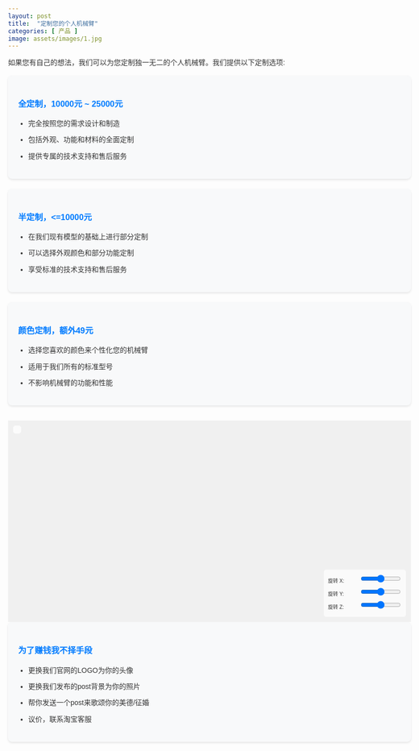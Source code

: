 ```yaml
---
layout: post
title:  "定制您的个人机械臂"
categories: [ 产品 ]
image: assets/images/1.jpg
---
```

<meta charset="UTF-8">
<meta name="viewport" content="width=device-width, initial-scale=1.0">
<style>
    body {
        font-family: Arial, sans-serif;
        line-height: 1.6;
        color: #333;
        max-width: 800px;
        margin: 0 auto;
        padding: 20px;
    }
    .custom-option {
        background-color: #f8f9fa;
        border-radius: 8px;
        padding: 20px;
        margin-bottom: 20px;
        box-shadow: 0 2px 4px rgba(0,0,0,0.1);
    }
    .custom-option h3 {
        color: #007bff;
        margin-bottom: 15px;
    }
    .custom-option ul {
        padding-left: 20px;
    }
    .custom-option li {
        margin-bottom: 10px;
    }
    #model-container {
        width: 100%;
        height: 400px;
        margin-top: 30px;
        background-color: #f0f0f0;
        overflow: hidden;
        position: relative;
    }
    .controls {
        position: absolute;
        bottom: 10px;
        right: 10px;
        background-color: rgba(255, 255, 255, 0.7);
        padding: 8px;
        border-radius: 5px;
        font-size: 10px;
    }
    .control-group {
        margin-bottom: 3px;
    }
    label {
        display: inline-block;
        width: 60px;
        font-size: 10px;
    }
    input[type="range"] {
        width: 80px;
    }
    #joint-color-dropdowns {
        position: absolute;
        top: 10px;
        left: 10px;
        background-color: rgba(255, 255, 255, 0.7);
        padding: 8px;
        border-radius: 5px;
        font-size: 10px;
    }
    #joint-color-dropdowns select {
        margin: 2px 0;
        width: 100%;
        font-size: 10px;
    }
    #joint-color-dropdowns h3 {
        font-size: 12px;
        margin: 0 0 5px 0;
    }
</style>
<script src="https://cdnjs.cloudflare.com/ajax/libs/three.js/r128/three.min.js"></script>
<script src="https://cdn.jsdelivr.net/npm/three@0.128.0/examples/js/loaders/STLLoader.js"></script>
<body>

  <p>如果您有自己的想法，我们可以为您定制独一无二的个人机械臂。我们提供以下定制选项:</p>

  <div class="custom-option">
      <h3>全定制，10000元 ~ 25000元</h3>
      <ul>
          <li>完全按照您的需求设计和制造</li>
          <li>包括外观、功能和材料的全面定制</li>
          <li>提供专属的技术支持和售后服务</li>
      </ul>
  </div>

  <div class="custom-option">
      <h3>半定制，<=10000元</h3>
      <ul>
          <li>在我们现有模型的基础上进行部分定制</li>
          <li>可以选择外观颜色和部分功能定制</li>
          <li>享受标准的技术支持和售后服务</li>
      </ul>
  </div>

  <div class="custom-option">
      <h3>颜色定制，额外49元</h3>
      <ul>
          <li>选择您喜欢的颜色来个性化您的机械臂</li>
          <li>适用于我们所有的标准型号</li>
          <li>不影响机械臂的功能和性能</li>
      </ul>
  </div>

  <div id="model-container">
      <div id="joint-color-dropdowns"></div>
      <div class="controls">
          <div class="control-group">
              <label for="rotateX">旋转 X:</label>
              <input type="range" id="rotateX" min="-180" max="180" value="0">
          </div>
          <div class="control-group">
              <label for="rotateY">旋转 Y:</label>
              <input type="range" id="rotateY" min="-180" max="180" value="0">
          </div>
          <div class="control-group">
              <label for="rotateZ">旋转 Z:</label>
              <input type="range" id="rotateZ" min="-180" max="180" value="0">
          </div>
      </div>
  </div>

  <div class="custom-option">
      <h3>为了赚钱我不择手段</h3>
      <ul>
          <li>更换我们官网的LOGO为你的头像</li>
          <li>更换我们发布的post背景为你的照片</li>
          <li>帮你发送一个post来歌颂你的美德/征婚</li>
          <li>议价，联系淘宝客服</li>
      </ul>
  </div>

  <script> 
      let scene, camera, renderer, robot;
      const container = document.getElementById('model-container');

      const colors = {
          white: 0xffffff,
          silver: 0xc0c0c0,
          pink: 0xffc0cb,
          green: 0x00a300,
          gray: 0x808080,
          orange: 0xffa500,
          yellow: 0xffff00,
          purple: 0xad5cad,
          red: 0xff0000,
          skin: 0xffdbac
      };

      function init() {
          scene = new THREE.Scene();
          
          const width = container.clientWidth;
          const height = container.clientHeight;
          
          camera = new THREE.PerspectiveCamera(75, width / height, 0.1, 1000);
          
          renderer = new THREE.WebGLRenderer({ antialias: true });
          renderer.setSize(width, height);
          renderer.setClearColor(0xf0f0f0);
          container.appendChild(renderer.domElement);

          // 增加主光源的强度
          const mainLight = new THREE.DirectionalLight(0xffffff, 1.0);
          mainLight.position.set(1, 1, 1);
          scene.add(mainLight);

          // 增加环境光的强度
          const ambientLight = new THREE.AmbientLight(0x404040, 0.8);
          scene.add(ambientLight);

          // 添加一个额外的光源
          const fillLight = new THREE.DirectionalLight(0xffffff, 0.5);
          fillLight.position.set(-1, 0.5, -1);
          scene.add(fillLight);

          camera.position.set(-10, 12, 15);
          camera.lookAt(5, 5, -6);

          fetch('../../URDF_description/urdf/carbonara.urdf')
              .then(response => {
                  if (!response.ok) {
                      throw new Error(`HTTP error! status: ${response.status}`);
                  }
                  return response.text();
              })
              .then(urdfContent => {
                  parseSimpleURDF(urdfContent);
              })
              .catch(error => {
                  console.error('加载URDF文件时出错:', error);
              });

          createJointColorDropdowns();
          setupControls();
      }

      function parseSimpleURDF(urdfContent) {
          const parser = new DOMParser();
          const xmlDoc = parser.parseFromString(urdfContent, "text/xml");
          
          const links = xmlDoc.getElementsByTagName('link');

          robot = new THREE.Group();

          const loader = new THREE.STLLoader();
          let loadedMeshes = 0;

          const meshFiles = {
              'base_link': 'base_link.stl',
              'Joint1_1': 'Joint1_v3_1.stl',
              'Joint2_1': 'Joint2_v2_1.stl',
              'Joint3_1': 'Joint3_v3_1.stl',
              'Joint4_1': 'Joint4_v2_1.stl',
              'Left_jaw_1': 'left_jaw_1.stl',
              'Right_jaw_1': 'right_jaw_1.stl'
          };

          for (let i = 0; i < links.length; i++) {
              const link = links[i];
              const linkName = link.getAttribute('name');
              const meshFile = meshFiles[linkName];

              if (meshFile) {
                  const filename = `../../URDF_description/meshes/${meshFile}`;
                  
                  loader.load(filename, 
                      (geometry) => {
                          const material = new THREE.MeshPhongMaterial({ color: 0xcccccc });
                          const meshObject = new THREE.Mesh(geometry, material);
                          meshObject.name = linkName;
                          robot.add(meshObject);

                          loadedMeshes++;
                          if (loadedMeshes === Object.keys(meshFiles).length) {
                              scene.add(robot);
                              robot.position.set(0, 0, 0);
                              robot.scale.set(0.1, 0.1, 0.1);
                              robot.rotation.x = -Math.PI / 2;
                              animate();
                          }
                      },
                      (xhr) => {
                          console.log((xhr.loaded / xhr.total * 100) + '% loaded');
                      },
                      (error) => {
                          console.error(`加载mesh失败: ${filename}, 错误:`, error);
                      }
                  );
              }
          }
      }

      function createJointColorDropdowns() {
          const jointNames = ['base_link', 'Joint1_1', 'Joint2_1', 'Joint3_1', 'Joint4_1', 'Left_jaw_1', 'Right_jaw_1'];
          const dropdownContainer = document.getElementById('joint-color-dropdowns');
          dropdownContainer.innerHTML = '<h3>关节颜色设置</h3>';

          jointNames.forEach(jointName => {
              const dropdown = document.createElement('select');
              dropdown.id = `${jointName}-color`;
              dropdown.innerHTML = `<option value="">选择 ${jointName} 颜色</option>`;
              for (let color in colors) {
                  dropdown.innerHTML += `<option value="${color}">${color}</option>`;
              }
              dropdown.addEventListener('change', (event) => changeJointColor(jointName, event.target.value));

              const label = document.createElement('label');
              label.htmlFor = dropdown.id;
              label.textContent = `${jointName}: `;

              const container = document.createElement('div');
              container.appendChild(label);
              container.appendChild(dropdown);
              dropdownContainer.appendChild(container);
          });
      }

      function changeJointColor(jointName, colorName) {
          const part = robot.getObjectByName(jointName);
          if (part && colors[colorName]) {
              part.material.color.setHex(colors[colorName]);
          }
      }

      function setupControls() {
          const rotateX = document.getElementById('rotateX');
          const rotateY = document.getElementById('rotateY');
          const rotateZ = document.getElementById('rotateZ');

          rotateX.addEventListener('input', updateRotation);
          rotateY.addEventListener('input', updateRotation);
          rotateZ.addEventListener('input', updateRotation);
      }

      function updateRotation() {
          if (robot) {
              robot.rotation.x = THREE.MathUtils.degToRad(parseFloat(rotateX.value)) - Math.PI / 2;
              robot.rotation.y = THREE.MathUtils.degToRad(parseFloat(rotateY.value));
              robot.rotation.z = THREE.MathUtils.degToRad(parseFloat(rotateZ.value));
          }
      }

      function animate() {
          requestAnimationFrame(animate);
          renderer.render(scene, camera);
      }

      init();
  </script>
</body>
